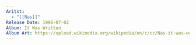 ```yaml
---
Aritst:
  - "[[Nas]]"
Release Date: 1996-07-02
Album: It Was Written
Album Art: https://upload.wikimedia.org/wikipedia/en/c/cc/Nas-it-was-written-music-album.jpg
---
```

